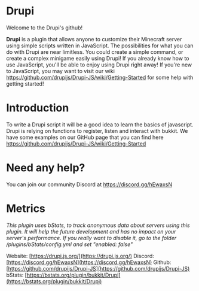 # Drupi
Welcome to the Drupi's github!

**Drupi** is a plugin that allows anyone to customize their Minecraft server using simple scripts written in JavaScript. The possibilities for what you can do with Drupi are near limitless. You could create a simple command, or create a complex minigame easily using Drupi! If you already know how to use JavaScript, you'll be able to enjoy using Drupi right away! If you're new to JavaScript, you may want to visit our wiki https://github.com/drupijs/Drupi-JS/wiki/Getting-Started for some help with getting started!

# Introduction
To write a Drupi script it will be a good idea to learn the basics of javascript. Drupi is relying on functions to register, listen and interact with bukkit. We have some examples on our GitHub page that you can find here https://github.com/drupijs/Drupi-JS/wiki/Getting-Started

# Need any help?
You can join our community Discord at https://discord.gg/hEwaxsN

# Metrics
*This plugin uses bStats, to track anonymous data about servers using this plugin. It will help the future development and has no impact on your server's performance. If you really want to disable it, go to the folder /plugins/bStats/config.yml and set "enabled: false"*

Website: [https://drupi.js.org/](https://drupi.js.org/)
Discord: [https://discord.gg/hEwaxsN](https://discord.gg/hEwaxsN)
Github: [https://github.com/drupijs/Drupi-JS](https://github.com/drupijs/Drupi-JS)
bStats: [https://bstats.org/plugin/bukkit/Drupi](https://bstats.org/plugin/bukkit/Drupi)
